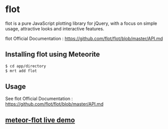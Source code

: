 flot
====

flot is a pure JavaScript plotting library for jQuery, with a focus on simple usage, attractive looks and interactive features.

flot Official Documentation : https://github.com/flot/flot/blob/master/API.md

## Installing flot using Meteorite

``` sh
$ cd app/directory
$ mrt add flot
```

## Usage

See flot Official Documentation : https://github.com/flot/flot/blob/master/API.md

## <a href="http://meteor-flot-live-demo.meteor.com">meteor-flot live demo</a>
